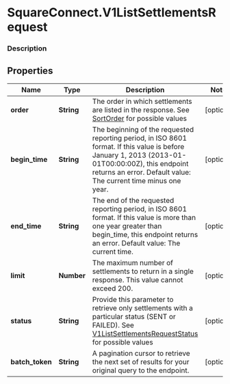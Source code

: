 # SquareConnect.V1ListSettlementsRequest

### Description



## Properties
Name | Type | Description | Notes
------------ | ------------- | ------------- | -------------
**order** | **String** | The order in which settlements are listed in the response. See [SortOrder](#type-sortorder) for possible values | [optional] 
**begin_time** | **String** | The beginning of the requested reporting period, in ISO 8601 format. If this value is before January 1, 2013 (2013-01-01T00:00:00Z), this endpoint returns an error. Default value: The current time minus one year. | [optional] 
**end_time** | **String** | The end of the requested reporting period, in ISO 8601 format. If this value is more than one year greater than begin_time, this endpoint returns an error. Default value: The current time. | [optional] 
**limit** | **Number** | The maximum number of settlements to return in a single response. This value cannot exceed 200. | [optional] 
**status** | **String** | Provide this parameter to retrieve only settlements with a particular status (SENT or FAILED). See [V1ListSettlementsRequestStatus](#type-v1listsettlementsrequeststatus) for possible values | [optional] 
**batch_token** | **String** | A pagination cursor to retrieve the next set of results for your original query to the endpoint. | [optional] 


